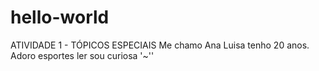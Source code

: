 # hello-world
ATIVIDADE 1 - TÓPICOS ESPECIAIS
Me chamo Ana Luisa tenho 20 anos.
Adoro esportes
ler 
sou curiosa
'~''
